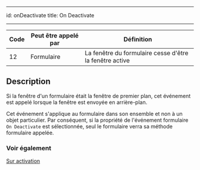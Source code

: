 - - -
id: onDeactivate title: On Deactivate
- - -

| Code | Peut être appelé par | Définition                                              |
| ---- | -------------------- | ------------------------------------------------------- |
| 12   | Formulaire           | La fenêtre du formulaire cesse d'être la fenêtre active |


## Description

Si la fenêtre d'un formulaire était la fenêtre de premier plan, cet événement est appelé lorsque la fenêtre est envoyée en arrière-plan.

Cet événement s'applique au formulaire dans son ensemble et non à un objet particulier. Par conséquent, si la propriété de l'événement formulaire `On Deactivate` est sélectionnée, seul le formulaire verra sa méthode formulaire appelée.

### Voir également
[Sur activation](onActivate.md)
